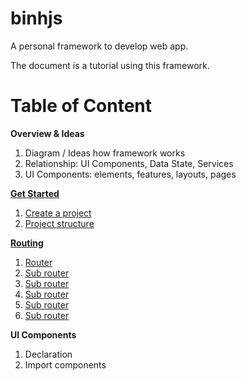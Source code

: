 # binhjs
A personal framework to develop web app.

The document is a tutorial using this framework.

# Table of Content

**Overview & Ideas**
  1. Diagram / Ideas how framework works
  2. Relationship: UI Components, Data State, Services
  3. UI Components: elements, features, layouts, pages

**[Get Started](docs/get-started.md)**
  1. [Create a project](docs/get-started.md#1-create-a-project)
  2. [Project structure](docs/get-started.md#2-project-structure)

**[Routing](docs/routing.md)**
  1. [Router](docs/routing.md#1-router)
  2. [Sub router](docs/routing.md#2-nested-routing)
  3. [Sub router](docs/routing.md#3-url-parameters)
  4. [Sub router](docs/routing.md#4-how-to-modify-routes-later)
  5. [Sub router](docs/routing.md#5-how-to-get-current-route)
  6. [Sub router](docs/routing.md#6-how-to-reload-whole-webpage)

**UI Components**
  1. Declaration
  2. Import components
